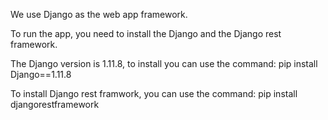 We use Django as the web app framework.

To run the app, you need to install the Django and the Django rest framework.

The Django version is 1.11.8, to install you can use the command: pip install Django==1.11.8

To install Django rest framwork, you can use the command: pip install djangorestframework
